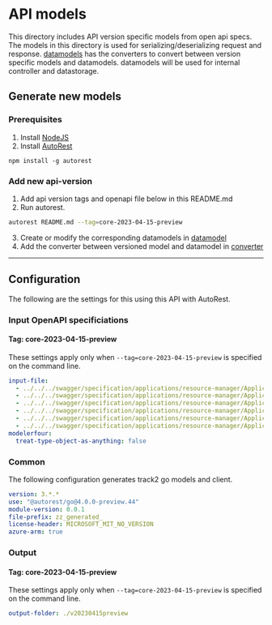# API models

This directory includes API version specific models from open api specs. The models in this directory is used for serializing/deserializing request and response. [datamodels](../datamodel/) has the converters to convert between version specific models and datamodels. datamodels will be used for internal controller and datastorage.

## Generate new models
### Prerequisites
1. Install [NodeJS](https://nodejs.org/)
2. Install [AutoRest](http://aka.ms/autorest)
```
npm install -g autorest
```

### Add new api-version

1. Add api version tags and openapi file below in this README.md
2. Run autorest.
```bash
autorest README.md --tag=core-2023-04-15-preview
```
3. Create or modify the corresponding datamodels in [datamodel](../datamodel/)
4. Add the converter between versioned model and datamodel in [converter](../datamodel/converter/)

---

## Configuration

The following are the settings for this using this API with AutoRest.

### Input OpenAPI specificiations

#### Tag: core-2023-04-15-preview

These settings apply only when `--tag=core-2023-04-15-preview` is specified on the command line.

```yaml $(tag) == 'core-2023-04-15-preview'
input-file:
  - ../../../swagger/specification/applications/resource-manager/Applications.Core/preview/2023-04-15-preview/environments.json
  - ../../../swagger/specification/applications/resource-manager/Applications.Core/preview/2023-04-15-preview/applications.json
  - ../../../swagger/specification/applications/resource-manager/Applications.Core/preview/2023-04-15-preview/httpRoutes.json
  - ../../../swagger/specification/applications/resource-manager/Applications.Core/preview/2023-04-15-preview/gateways.json
  - ../../../swagger/specification/applications/resource-manager/Applications.Core/preview/2023-04-15-preview/containers.json
  - ../../../swagger/specification/applications/resource-manager/Applications.Core/preview/2023-04-15-preview/volumes.json
modelerfour: 
  treat-type-object-as-anything: false
```

### Common

The following configuration generates track2 go models and client.

```yaml $(tag) != ''
version: 3.*.*
use: "@autorest/go@4.0.0-preview.44"
module-version: 0.0.1
file-prefix: zz_generated_
license-header: MICROSOFT_MIT_NO_VERSION
azure-arm: true
```

### Output

#### Tag: core-2023-04-15-preview

These settings apply only when `--tag=core-2023-04-15-preview` is specified on the command line.

```yaml $(tag) == 'core-2023-04-15-preview'
output-folder: ./v20230415preview
```
